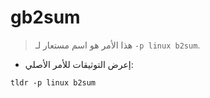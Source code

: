 # gb2sum

> هذا الأمر هو اسم مستعار لـ `-p linux b2sum`.

- إعرض التوثيقات للأمر الأصلي:

`tldr -p linux b2sum`
